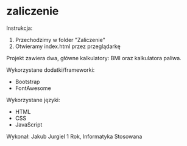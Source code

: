# zaliczenie

Instrukcja:
1. Przechodzimy w folder "Zaliczenie"
2. Otwieramy index.html przez przeglądarkę

Projekt zawiera dwa, główne kalkulatory: BMI oraz kalkulatora paliwa.

Wykorzystane dodatki/frameworki:
- Bootstrap
- FontAwesome

Wykorzystane języki:
- HTML
- CSS
- JavaScript

Wykonał:
Jakub Jurgiel
1 Rok, Informatyka Stosowana
